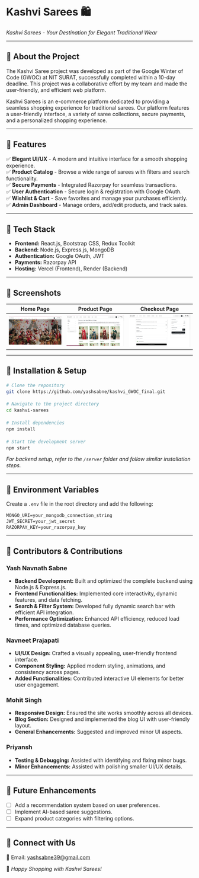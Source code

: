 # Kashvi Sarees 🛍️
 
*Kashvi Sarees - Your Destination for Elegant Traditional Wear*

---

## 🌟 About the Project
The Kashvi Saree project was developed as part of the Google Winter of Code (GWOC) at NIT SURAT, successfully completed within a 10-day deadline. This project was a collaborative effort by my team and made the user-friendly, and efficient web platform.

Kashvi Sarees is an e-commerce platform dedicated to providing a seamless shopping experience for traditional sarees. Our platform features a user-friendly interface, a variety of saree collections, secure payments, and a personalized shopping experience.

---

## 🎯 Features
✅ **Elegant UI/UX** - A modern and intuitive interface for a smooth shopping experience.  
✅ **Product Catalog** - Browse a wide range of sarees with filters and search functionality.  
✅ **Secure Payments** - Integrated Razorpay for seamless transactions.  
✅ **User Authentication** - Secure login & registration with Google OAuth.  
✅ **Wishlist & Cart** - Save favorites and manage your purchases efficiently.  
✅ **Admin Dashboard** - Manage orders, add/edit products, and track sales.  

---

## 🚀 Tech Stack
- **Frontend:** React.js, Bootstrap CSS, Redux Toolkit
- **Backend:** Node.js, Express.js, MongoDB
- **Authentication:** Google OAuth, JWT
- **Payments:** Razorpay API
- **Hosting:** Vercel (Frontend), Render (Backend)

---

## 📸 Screenshots

| Home Page | Product Page | Checkout Page |
|-----------|-------------|--------------|
| ![Home](https://github.com/yashsabne/kashvi_GWOC_final/blob/main/home.png?raw=true) | ![Product](https://github.com/yashsabne/kashvi_GWOC_final/blob/main/products.png?raw=true) | ![Checkout](https://github.com/yashsabne/kashvi_GWOC_final/blob/main/checkout.png?raw=true) |

---

## 🔧 Installation & Setup
```bash
# Clone the repository
git clone https://github.com/yashsabne/kashvi_GWOC_final.git

# Navigate to the project directory
cd kashvi-sarees

# Install dependencies
npm install

# Start the development server
npm start
```

_For backend setup, refer to the `/server` folder and follow similar installation steps._

---

## 📌 Environment Variables
Create a `.env` file in the root directory and add the following:
```env
MONGO_URI=your_mongodb_connection_string
JWT_SECRET=your_jwt_secret
RAZORPAY_KEY=your_razorpay_key
```

---

## 👥 Contributors & Contributions

### Yash Navnath Sabne
- **Backend Development:** Built and optimized the complete backend using Node.js & Express.js.
- **Frontend Functionalities:** Implemented core interactivity, dynamic features, and data fetching.
- **Search & Filter System:** Developed fully dynamic search bar with efficient API integration.
- **Performance Optimization:** Enhanced API efficiency, reduced load times, and optimized database queries.

### Navneet Prajapati
- **UI/UX Design:** Crafted a visually appealing, user-friendly frontend interface.
- **Component Styling:** Applied modern styling, animations, and consistency across pages.
- **Added Functionalities:** Contributed interactive UI elements for better user engagement.

### Mohit Singh
- **Responsive Design:** Ensured the site works smoothly across all devices.
- **Blog Section:** Designed and implemented the blog UI with user-friendly layout.
- **General Enhancements:** Suggested and improved minor UI aspects.

### Priyansh
- **Testing & Debugging:** Assisted with identifying and fixing minor bugs.
- **Minor Enhancements:** Assisted with polishing smaller UI/UX details.

---

## 🎯 Future Enhancements
- [ ] Add a recommendation system based on user preferences.
- [ ] Implement AI-based saree suggestions.
- [ ] Expand product categories with filtering options.

---

 

## 💬 Connect with Us
📧 Email: yashsabne39@gmail.com    

🚀 *Happy Shopping with Kashvi Sarees!*
